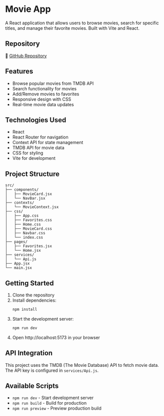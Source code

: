 # Movie App

A React application that allows users to browse movies, search for specific titles, and manage their favorite movies. Built with Vite and React.

## Repository

🔗 [GitHub Repository](https://github.com/Joshuakaranja/deploy)

## Features

- Browse popular movies from TMDB API
- Search functionality for movies
- Add/Remove movies to favorites
- Responsive design with CSS
- Real-time movie data updates

## Technologies Used

- React
- React Router for navigation
- Context API for state management
- TMDB API for movie data
- CSS for styling
- Vite for development

## Project Structure

```
src/
├── components/
│   ├── MovieCard.jsx
│   └── NavBar.jsx
├── contexts/
│   └── MovieContext.jsx
├── css/
│   ├── App.css
│   ├── Favorites.css
│   ├── Home.css
│   ├── MovieCard.css
│   ├── Navbar.css
│   └── index.css
├── pages/
│   ├── Favorites.jsx
│   └── Home.jsx
├── services/
│   └── Api.js
├── App.jsx
└── main.jsx
```

## Getting Started

1. Clone the repository
2. Install dependencies:
   ```bash
   npm install
   ```
3. Start the development server:
   ```bash
   npm run dev
   ```
4. Open http://localhost:5173 in your browser

## API Integration

This project uses the TMDB (The Movie Database) API to fetch movie data. The API key is configured in `services/Api.js`.

## Available Scripts

- `npm run dev` - Start development server
- `npm run build` - Build for production
- `npm run preview` - Preview production build
